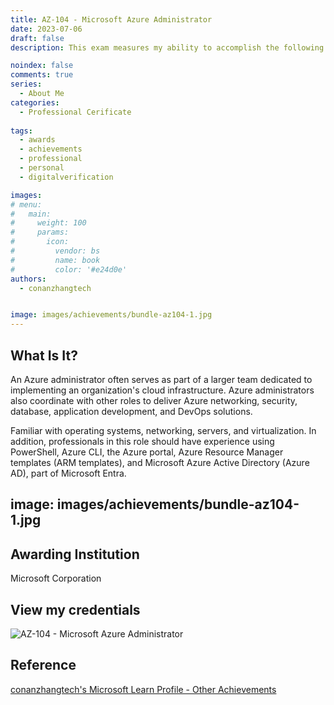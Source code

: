 ```yaml
---
title: AZ-104 - Microsoft Azure Administrator
date: 2023-07-06
draft: false
description: This exam measures my ability to accomplish the following technical tasks; manage Azure identities and governance; implement and manage storage; deploy and manage Azure compute resources; configure and manage virtual networking; and monitor and maintain Azure resources.

noindex: false
comments: true
series:
  - About Me
categories:
  - Professional Cerificate
  
tags:
  - awards
  - achievements
  - professional
  - personal
  - digitalverification

images:
# menu:
#   main:
#     weight: 100
#     params:
#       icon:
#         vendor: bs
#         name: book
#         color: '#e24d0e'
authors:
  - conanzhangtech


image: images/achievements/bundle-az104-1.jpg
---
```

## What Is It?

An Azure administrator often serves as part of a larger team dedicated to implementing an organization's cloud infrastructure. Azure administrators also coordinate with other roles to deliver Azure networking, security, database, application development, and DevOps solutions.

Familiar with operating systems, networking, servers, and virtualization. In addition, professionals in this role should have experience using PowerShell, Azure CLI, the Azure portal, Azure Resource Manager templates (ARM templates), and Microsoft Azure Active Directory (Azure AD), part of Microsoft Entra.


image: images/achievements/bundle-az104-1.jpg
---

## Awarding Institution

Microsoft Corporation

## View my credentials 

![AZ-104 - Microsoft Azure Administrator](credential1.jpg)

## Reference

[conanzhangtech's Microsoft Learn Profile - Other Achievements](https://learn.microsoft.com/en-us/users/conanzhangtech/)


